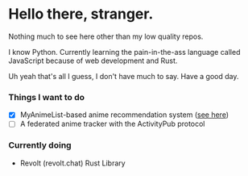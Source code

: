 # Hello there, stranger.

Nothing much to see here other than my low quality repos.

I know Python.
Currently learning the pain-in-the-ass language called JavaScript because of web development and Rust.

Uh yeah that's all I guess, I don't have much to say. Have a good day.

### Things I want to do
- [x] MyAnimeList-based anime recommendation system ([see here](https://github.com/Asudox/anote))
- [ ] A federated anime tracker with the ActivityPub protocol

### Currently doing
- Revolt (revolt.chat) Rust Library
